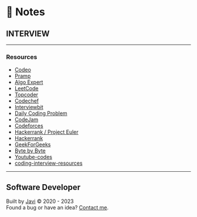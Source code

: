 # :memo: Notes
## INTERVIEW
- - -
### Resources
* [Codeo](https://codeo.app/)
* [Pramp](https://www.pramp.com/)
* [Algo Expert](https://www.algoexpert.io/)
* [LeetCode](https://leetcode.com/problemset/)
* [Topcoder](https://www.topcoder.com/)
* [Codechef](https://www.codechef.com/)
* [Interviewbit](https://www.interviewbit.com/)
* [Daily Coding Problem](https://dailycodingproblem.com/)
* [CodeJam](https://codingcompetitions.withgoogle.com/codejam)
* [Codeforces](https://codeforces.com/)
* [Hackerrank / Project Euler](https://www.hackerrank.com/contests/projecteuler/challenges)
* [Hackerrank](https://www.hackerrank.com/)
* [GeekForGeeks](https://www.geeksforgeeks.org/)
* [Byte by Byte](https://www.youtube.com/channel/UCWSYAntBbdd2SLYUqPIxo0w)
* [Youtube-codes](https://github.com/mission-peace/interview/tree/master/src/com/interview)
* [coding-interview-resources](https://github.com/pakistani-women-in-computing/coding-interview-resources/blob/master/google-interview-preparation.md)
- - -
## Software Developer
Built by [Javi](https://javierandres.dev) :copyright: 2020 - 2023  
Found a bug or have an idea? [Contact me](https://javierandres.dev).
